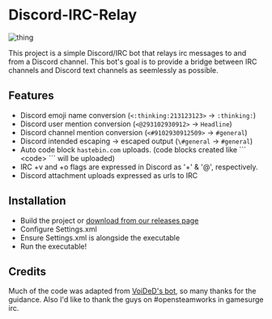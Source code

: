 # Discord-IRC-Relay
![thing](https://i.gyazo.com/2add2e5f5c56abe66b63564e71c4152c.gif)

This project is a simple Discord/IRC bot that relays irc messages to and from a Discord channel. This bot's goal is to provide a bridge between IRC channels and Discord text channels as seemlessly as possible.

## Features
* Discord emoji name conversion (`<:thinking:213123123>` -> `:thinking:`)
* Discord user mention conversion (`<@293102930912>` -> `Headline`)
* Discord channel mention conversion (`<#9102930912509>` -> `#general`)
* Discord intended escaping -> escaped output (`\#general` -> `#general`)
* Auto code block `hastebin.com` uploads. (code blocks created like \``` \<code> \``` will be uploaded)
* IRC +v and +o flags are expressed in Discord as '+' & '@', respectively. 
* Discord attachment uploads expressed as urls to IRC

## Installation
- Build the project or [download from our releases page](https://github.com/Headline22/Discord-IRC-Relay/releases)
- Configure Settings.xml
- Ensure Settings.xml is alongside the executable
- Run the executable!

## Credits 
Much of the code was adapted from [VoiDeD's bot](https://github.com/VoiDeD/steam-irc-bot/), so many thanks for the guidance. Also I'd like to thank the guys on #opensteamworks in gamesurge irc.
